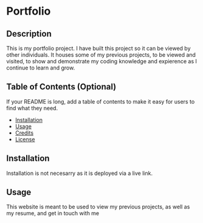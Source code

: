 # Portfolio

## Description

This is my portfolio project. I have built this project so it can be viewed by other individuals. It houses some of my previous projects, to be viewed and visited, to show and demonstrate my coding knowledge and expierence as I continue to learn and grow. 


## Table of Contents (Optional)

If your README is long, add a table of contents to make it easy for users to find what they need.

- [Installation](#installation)
- [Usage](#usage)
- [Credits](#credits)
- [License](#license)

## Installation

Installation is not necesarry as it is deployed via a live link.

## Usage

This website is meant to be used to view my previous projects, as well as my resume, and get in touch with me

